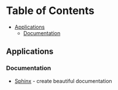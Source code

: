 # Table of Contents

- [Applications](#applications)
  - [Documentation](#documentation)

## Applications

### Documentation

- [Sphinx](http://www.sphinx-doc.org/en/master/) - create beautiful documentation


